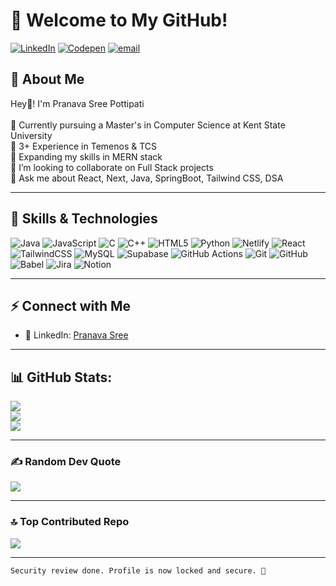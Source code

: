 #  🌟 Welcome to My GitHub!

[![LinkedIn](https://img.shields.io/badge/LinkedIn-%230077B5.svg?logo=linkedin&logoColor=white)](https://linkedin.com/in/https://www.linkedin.com/in/pranava-sree-pottipati-422092172/) [![Codepen](https://img.shields.io/badge/Codepen-000000?logo=codepen&logoColor=white)](https://codepen.io/pranavasree) [![email](https://img.shields.io/badge/Email-D14836?logo=gmail&logoColor=white)](mailto:pranavareddy27@gmail.com) 


## 👤 About Me
Hey👋! I'm Pranava Sree Pottipati<br><br>🔭  Currently pursuing a Master's in Computer Science at Kent State University <br>💼 3+ Experience in Temenos & TCS<br>🌱 Expanding my skills in MERN stack<br>👯 I’m looking to collaborate on Full Stack projects<br>💬 Ask me about React, Next, Java, SpringBoot, Tailwind CSS, DSA

---

## 🎯 Skills & Technologies
![Java](https://img.shields.io/badge/java-%23ED8B00.svg?style=for-the-badge&logo=openjdk&logoColor=white) ![JavaScript](https://img.shields.io/badge/javascript-%23323330.svg?style=for-the-badge&logo=javascript&logoColor=%23F7DF1E) ![C](https://img.shields.io/badge/c-%2300599C.svg?style=for-the-badge&logo=c&logoColor=white) ![C++](https://img.shields.io/badge/c++-%2300599C.svg?style=for-the-badge&logo=c%2B%2B&logoColor=white) ![HTML5](https://img.shields.io/badge/html5-%23E34F26.svg?style=for-the-badge&logo=html5&logoColor=white) ![Python](https://img.shields.io/badge/python-3670A0?style=for-the-badge&logo=python&logoColor=ffdd54) ![Netlify](https://img.shields.io/badge/netlify-%23000000.svg?style=for-the-badge&logo=netlify&logoColor=#00C7B7) ![React](https://img.shields.io/badge/react-%2320232a.svg?style=for-the-badge&logo=react&logoColor=%2361DAFB) ![TailwindCSS](https://img.shields.io/badge/tailwindcss-%2338B2AC.svg?style=for-the-badge&logo=tailwind-css&logoColor=white) ![MySQL](https://img.shields.io/badge/mysql-4479A1.svg?style=for-the-badge&logo=mysql&logoColor=white) ![Supabase](https://img.shields.io/badge/Supabase-3ECF8E?style=for-the-badge&logo=supabase&logoColor=white) ![GitHub Actions](https://img.shields.io/badge/github%20actions-%232671E5.svg?style=for-the-badge&logo=githubactions&logoColor=white) ![Git](https://img.shields.io/badge/git-%23F05033.svg?style=for-the-badge&logo=git&logoColor=white) ![GitHub](https://img.shields.io/badge/github-%23121011.svg?style=for-the-badge&logo=github&logoColor=white) ![Babel](https://img.shields.io/badge/Babel-F9DC3e?style=for-the-badge&logo=babel&logoColor=black) ![Jira](https://img.shields.io/badge/jira-%230A0FFF.svg?style=for-the-badge&logo=jira&logoColor=white) ![Notion](https://img.shields.io/badge/Notion-%23000000.svg?style=for-the-badge&logo=notion&logoColor=white)

---

## ⚡ Connect with Me

- 💼 LinkedIn: [Pranava Sree](https://www.linkedin.com/in/pranava-sree-pottipati-422092172/)

---

## 📊 GitHub Stats:
![](https://github-readme-stats.vercel.app/api?username=pranavasree&theme=dark&hide_border=false&include_all_commits=false&count_private=false)<br/>
![](https://nirzak-streak-stats.vercel.app/?user=pranavasree&theme=dark&hide_border=false)<br/>
![](https://github-readme-stats.vercel.app/api/top-langs/?username=pranavasree&theme=dark&hide_border=false&include_all_commits=false&count_private=false&layout=compact)

---

### ✍️ Random Dev Quote
![](https://quotes-github-readme.vercel.app/api?type=horizontal&theme=radical)

---

### 🔝 Top Contributed Repo
![](https://github-contributor-stats.vercel.app/api?username=pranavasree&limit=5&theme=tokyonight&combine_all_yearly_contributions=true)

---

```plaintext
Security review done. Profile is now locked and secure. 🚀
```


